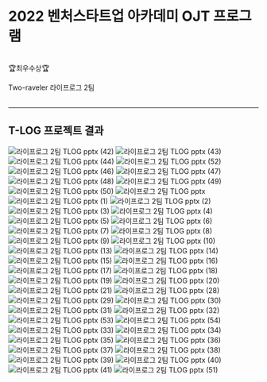 # 2022 벤처스타트업 아카데미 OJT 프로그램 

<br/>
🏆최우수상🏆

Two-raveler 라이프로그 2팀
<br/><br/>

----

<h2> T-LOG 프로젝트 결과</h2>

![라이프로그 2팀 TLOG pptx (42)](https://user-images.githubusercontent.com/96934758/174146868-781921f5-de11-4bc7-957a-51c5cb9bcf8f.png)
![라이프로그 2팀 TLOG pptx (43)](https://user-images.githubusercontent.com/96934758/174146879-ec80af65-109f-4de5-bf31-93698b904376.png)
![라이프로그 2팀 TLOG pptx (44)](https://user-images.githubusercontent.com/96934758/174146887-a153cd1b-d2d3-4ac2-a6b7-c53e7a9abad5.png)
![라이프로그 2팀 TLOG pptx (52)](https://user-images.githubusercontent.com/96934758/174147144-6234004e-ee0a-4448-b448-b472295871b1.png)
![라이프로그 2팀 TLOG pptx (46)](https://user-images.githubusercontent.com/96934758/174146902-7a225651-db99-43a0-8a1c-f70bf6d5e352.png)
![라이프로그 2팀 TLOG pptx (47)](https://user-images.githubusercontent.com/96934758/174146911-22a1bb4c-9a48-4397-b15a-1e5da9d441c8.png)
![라이프로그 2팀 TLOG pptx (48)](https://user-images.githubusercontent.com/96934758/174146914-193a686b-5eb4-4bce-8852-5b6a86b7723b.png)
![라이프로그 2팀 TLOG pptx (49)](https://user-images.githubusercontent.com/96934758/174146922-902e9189-dc5c-4191-9cb5-63eab35ed26a.png)
![라이프로그 2팀 TLOG pptx (50)](https://user-images.githubusercontent.com/96934758/174146927-7ec3125b-3c8b-44ed-959a-40be0ec34502.png)
![라이프로그 2팀 TLOG pptx](https://user-images.githubusercontent.com/96934758/174146241-c8b520f3-3728-420c-8683-45c439d8843d.png)
![라이프로그 2팀 TLOG pptx (1)](https://user-images.githubusercontent.com/96934758/174146265-b48b5132-8f1c-4208-9034-fefa325d42cc.png)
![라이프로그 2팀 TLOG pptx (2)](https://user-images.githubusercontent.com/96934758/174146280-c472a6a7-27b9-4d21-a55c-7b02cabf9e59.png)
![라이프로그 2팀 TLOG pptx (3)](https://user-images.githubusercontent.com/96934758/174146287-74e68792-f8e2-4940-a6c1-3b5c3055b0e6.png)
![라이프로그 2팀 TLOG pptx (4)](https://user-images.githubusercontent.com/96934758/174146293-aece7673-2499-49ed-a459-dcbf0e12be33.png)
![라이프로그 2팀 TLOG pptx (5)](https://user-images.githubusercontent.com/96934758/174146299-66123a66-064d-4ea7-87ae-81b60b65a764.png)
![라이프로그 2팀 TLOG pptx (6)](https://user-images.githubusercontent.com/96934758/174146309-dd6988e6-a6ad-4de8-9dbe-0d2071df8ab1.png)
![라이프로그 2팀 TLOG pptx (7)](https://user-images.githubusercontent.com/96934758/174146372-fc39f708-d12e-44fa-9662-a142e90138ca.png)
![라이프로그 2팀 TLOG pptx (8)](https://user-images.githubusercontent.com/96934758/174146378-a7c0f788-3fde-4115-ae53-a76a74ddf0c5.png)
![라이프로그 2팀 TLOG pptx (9)](https://user-images.githubusercontent.com/96934758/174146386-4cebc87a-b374-4464-8ad0-d73c32109340.png)
![라이프로그 2팀 TLOG pptx (10)](https://user-images.githubusercontent.com/96934758/174146395-c0788329-1f97-4fe9-850d-87a096538543.png)
![라이프로그 2팀 TLOG pptx (13)](https://user-images.githubusercontent.com/96934758/174146414-e72e7695-2dbb-4524-87a8-b29371f2972a.png)
![라이프로그 2팀 TLOG pptx (14)](https://user-images.githubusercontent.com/96934758/174146418-30fb98de-63f7-441a-b3aa-9cf1576bbb6e.png)
![라이프로그 2팀 TLOG pptx (15)](https://user-images.githubusercontent.com/96934758/174146426-df2e36a1-5d2b-4f76-9a46-b3df7fb6a913.png)
![라이프로그 2팀 TLOG pptx (16)](https://user-images.githubusercontent.com/96934758/174146432-32a5ff72-38f6-4a7a-9e46-eaea7b1b90fd.png)
![라이프로그 2팀 TLOG pptx (17)](https://user-images.githubusercontent.com/96934758/174146439-e4fc448c-607f-4543-8c30-3113cd1051e5.png)
![라이프로그 2팀 TLOG pptx (18)](https://user-images.githubusercontent.com/96934758/174146446-0114efef-5380-4c2a-a220-0c2bdca7f066.png)
![라이프로그 2팀 TLOG pptx (19)](https://user-images.githubusercontent.com/96934758/174146453-30b229ee-35d8-4b22-81ac-272e2e791c90.png)
![라이프로그 2팀 TLOG pptx (20)](https://user-images.githubusercontent.com/96934758/174146464-f6af8e06-519e-4747-a388-d35767fa30d1.png)
![라이프로그 2팀 TLOG pptx (21)](https://user-images.githubusercontent.com/96934758/174146469-356f240d-0d26-4aa2-8d1a-ed25b4c284aa.png)
![라이프로그 2팀 TLOG pptx (28)](https://user-images.githubusercontent.com/96934758/174146541-765ca2c1-b8ae-4915-bf2b-e64b7e5f0683.png)
![라이프로그 2팀 TLOG pptx (29)](https://user-images.githubusercontent.com/96934758/174146552-70817628-d1b6-49c6-84e2-96345b730bd8.png)
![라이프로그 2팀 TLOG pptx (30)](https://user-images.githubusercontent.com/96934758/174146558-94e36555-4ed1-43ab-ba89-49d733be9f57.png)
![라이프로그 2팀 TLOG pptx (31)](https://user-images.githubusercontent.com/96934758/174146578-f9df097b-ad93-4c82-a1ed-02c6dc181479.png)
![라이프로그 2팀 TLOG pptx (32)](https://user-images.githubusercontent.com/96934758/174146610-e9d740d9-9a93-43bb-a51c-e6661dde27bc.png)
![라이프로그 2팀 TLOG pptx (53)](https://user-images.githubusercontent.com/96934758/174147514-afa6fc71-4f9c-455b-8837-09eb11b2b26d.png)
![라이프로그 2팀 TLOG pptx (54)](https://user-images.githubusercontent.com/96934758/174147524-d67195ee-8657-4459-ac2e-c89210509550.png)
![라이프로그 2팀 TLOG pptx (33)](https://user-images.githubusercontent.com/96934758/174146621-58749288-f265-4dbc-9bef-f2b65e967882.png)
![라이프로그 2팀 TLOG pptx (34)](https://user-images.githubusercontent.com/96934758/174146625-cb40cf2a-39d5-42ae-987e-3ff3ddfbd275.png)
![라이프로그 2팀 TLOG pptx (35)](https://user-images.githubusercontent.com/96934758/174146637-c901cd9c-4b2e-466b-94ed-91a1b3213e41.png)
![라이프로그 2팀 TLOG pptx (36)](https://user-images.githubusercontent.com/96934758/174146640-50341b81-e43b-4269-b118-91c234b80a36.png)
![라이프로그 2팀 TLOG pptx (37)](https://user-images.githubusercontent.com/96934758/174146646-cd3883c6-fb06-4171-bd4d-e80b6b3da075.png)
![라이프로그 2팀 TLOG pptx (38)](https://user-images.githubusercontent.com/96934758/174146655-4395ab34-d6fd-45ae-a40c-f30c406f9dc1.png)
![라이프로그 2팀 TLOG pptx (39)](https://user-images.githubusercontent.com/96934758/174146660-fb0356ba-8199-44c4-a39c-41a423d05162.png)
![라이프로그 2팀 TLOG pptx (40)](https://user-images.githubusercontent.com/96934758/174146669-912615aa-eda1-4f90-8e0b-eb8fb1a93b58.png)
![라이프로그 2팀 TLOG pptx (41)](https://user-images.githubusercontent.com/96934758/174146677-715c6bac-055e-48f2-b0ea-9b6e6f5a63f9.png)
![라이프로그 2팀 TLOG pptx (51)](https://user-images.githubusercontent.com/96934758/174146837-ca1c0119-34d3-45df-bc06-7c7ec5dc78aa.png)





